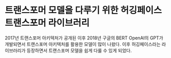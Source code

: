 # 트랜스포머 모델을 다루기 위한 허깅페이스 트랜스포머 라이브러리

2017년 트랜스포머 아키텍처가 공개된 이후 2018년 구글의 BERT OpenAI의 GPT가 개발되면서 트랜스포머 아키텍처를 활용한 모델이 많이 나왔다. 이후 허깅페이스라는 라이브러리가 등장하면서 트랜스포머 모델을 쉽게 다룰 수 있게 되었다.


